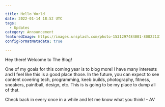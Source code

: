 ```yaml
---

title: Hello World
date: 2022-01-14 18:52 UTC
tags:
  - Updates
category: Announcement
featuredImage: https://images.unsplash.com/photo-1531297484001-80022131f5a1
configFormatMetadata: true

---
```


Hey there! Welcome to The Blog! 

One of my goals for this coming year is to blog more! I have many interests and I feel like this is a good place those. In the future, you can expect to see content covering tech, programming, keeb builds, photography, fitness, sneakers, paintball, design, etc. This is is going to be my place to dump all of that.

Check back in every once in a while and let me know what you think! - AV
